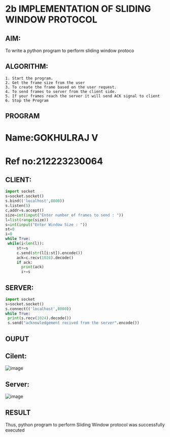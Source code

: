# 2b IMPLEMENTATION OF SLIDING WINDOW PROTOCOL

## AIM:
To write a python program to perform sliding window protoco
## ALGORITHM:
```
1. Start the program.
2. Get the frame size from the user
3. To create the frame based on the user request.
4. To send frames to server from the client side.
5. If your frames reach the server it will send ACK signal to client
6. Stop the Program
```
## PROGRAM
# Name:GOKHULRAJ V
# Ref no:212223230064
## CLIENT:
```py
import socket
s=socket.socket()
s.bind(('localhost',8000))
s.listen(5)
c,addr=s.accept()
size=int(input("Enter number of frames to send : "))
l=list(range(size))
s=int(input("Enter Window Size : "))
st=0
i=0
while True:
 while(i<len(l)):
     st+=s
     c.send(str(l[i:st]).encode())
     ack=c.recv(1024).decode()
     if ack:
       print(ack)
       i+=s
```
## SERVER:
```py
import socket
s=socket.socket()
s.connect(('localhost',8000))
while True: 
 print(s.recv(1024).decode())
 s.send("acknowledgement recived from the server".encode())
```
## OUPUT
## Cilent:
![image](https://github.com/priyankaarrr/2b_SLIDING_WINDOW_PROTOCOL/assets/147475464/63ecb3d7-ff3a-470c-a4a1-6cf9bc14039e)


## Server:
![image](https://github.com/priyankaarrr/2b_SLIDING_WINDOW_PROTOCOL/assets/147475464/90efeded-82d7-4519-9bbb-3b8f4f7f7e16)


## RESULT
Thus, python program to perform Sliding Window protocol was successfully executed

